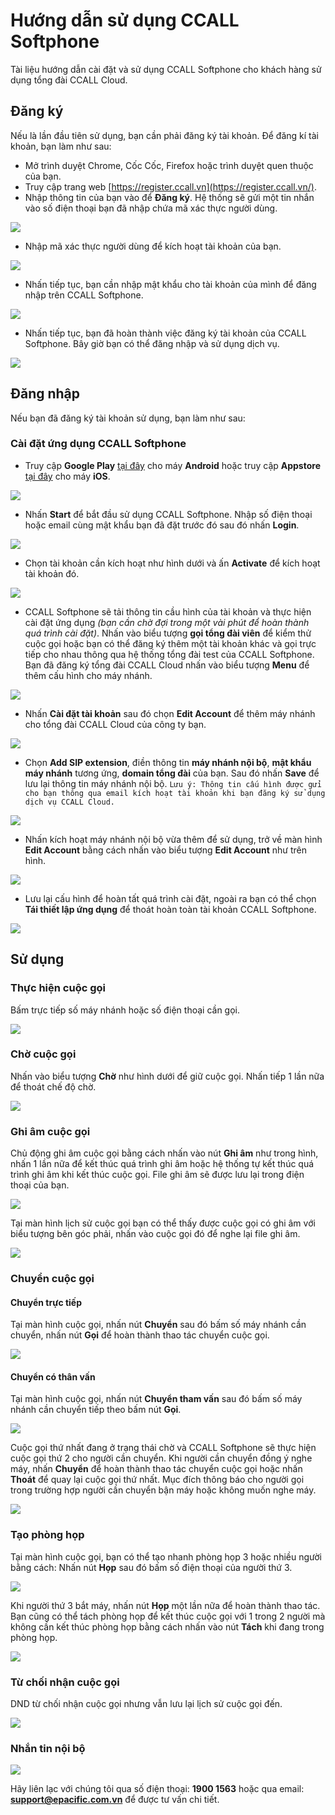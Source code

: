 # Hướng dẫn sử dụng CCALL Softphone

Tài liệu hướng dẫn cài đặt và sử dụng CCALL Softphone cho khách hàng sử dụng tổng đài CCALL Cloud.

## Đăng ký

Nếu là lần đầu tiên sử dụng, bạn cần phải đăng ký tài khoản. Để đăng kí tài khoản, bạn làm như sau:

* Mở trình duyệt Chrome, Cốc Cốc, Firefox hoặc trình duyệt quen thuộc của bạn.
* Truy cập trang web [https://register.ccall.vn](https://register.ccall.vn/).
* Nhập thông tin của bạn vào để **Đăng ký**. Hệ thống sẽ gửi một tin nhắn vào số điện thoại bạn đã nhập chứa mã xác thực người dùng.

![](.gitbook/assets/screen-shot-2018-08-14-at-13.45.09.png)

* Nhập mã xác thực người dùng để kích hoạt tài khoản của bạn.

![](.gitbook/assets/screen-shot-2018-08-14-at-13.46.40.png)

* Nhấn tiếp tục, bạn cần nhập mật khẩu cho tài khoản của mình để đăng nhập trên CCALL Softphone.

![](.gitbook/assets/screen-shot-2018-08-14-at-13.45.47.png)

* Nhấn tiếp tục, bạn đã hoàn thành việc đăng ký tài khoản của CCALL Softphone. Bây giờ bạn có thể đăng nhập và sử dụng dịch vụ.

![](.gitbook/assets/screen-shot-2018-08-14-at-13.46.11.png)

## Đăng nhập

Nếu bạn đã đăng ký tài khoản sử dụng, bạn làm như sau:

### Cài đặt ứng dụng CCALL Softphone

* Truy cập **Google Play** [tại đây](https://play.google.com/store/apps/details?id=vn.ccall.android) cho máy **Android** hoặc truy cập **Appstore** [tại đây](https://itunes.apple.com/us/app/ccall-softphone/id1386720616?mt=8) cho máy **iOS**. 

![](.gitbook/assets/tai-ung-dung.png)

* Nhấn **Start** để bắt đầu sử dụng CCALL Softphone. Nhập số điện thoại hoặc email cùng mật khẩu bạn đã đặt trước đó sau đó nhấn **Login**. 

![](.gitbook/assets/1.png)

* Chọn tài khoản cần kích hoạt như hình dưới và ấn **Activate** để kích hoạt tài khoản đó. 

![](.gitbook/assets/2.png)

* CCALL Softphone sẽ tải thông tin cầu hình của tài khoản và thực hiện cài đặt ứng dụng _\(bạn cần chờ đợi trong một vài phút để hoàn thành quá trình cài đặt\)_. Nhấn vào biểu tượng **gọi tổng đài viên** để kiểm thử cuộc gọi hoặc bạn có thể đăng ký thêm một tài khoản khác và gọi trực tiếp cho nhau thông qua hệ thống tổng đài test của CCALL Softphone. Bạn đã đăng ký tổng đài CCALL Cloud nhấn vào biểu tượng **Menu** để thêm cấu hình cho máy nhánh. 

![](.gitbook/assets/8.png)

* Nhấn **Cài đặt tài khoản** sau đó chọn **Edit Account** để thêm máy nhánh cho tổng đài CCALL Cloud của công ty bạn. 

![](.gitbook/assets/4%20%281%29.png)

* Chọn **Add SIP extension**, điền thông tin **máy nhánh nội bộ**, **mật khẩu máy nhánh** tương ứng, **domain tổng đài** của bạn. Sau đó nhấn **Save** để lưu lại thông tin máy nhánh nội bộ. `Lưu ý: Thông tin cấu hình được gửi cho bạn thông qua email kích hoạt tài khoản khi bạn đăng ký sử dụng dịch vụ CCALL Cloud.`

![](.gitbook/assets/5%20%281%29.png)

* Nhấn kích hoạt máy nhánh nội bộ vừa thêm để sử dụng, trở về màn hình **Edit Account** bằng cách nhấn vào biểu tượng **Edit Account** như trên hình. 

![](.gitbook/assets/6%20%281%29.png)

* Lưu lại cấu hình để hoàn tất quá trình cài đặt, ngoài ra bạn có thể chọn **Tái thiết lập ứng dụng** để thoát hoàn toàn tài khoản CCALL Softphone. 

![](.gitbook/assets/7.png)

## Sử dụng

### Thực hiện cuộc gọi

Bấm trực tiếp số máy nhánh hoặc số điện thoại cần gọi.

![](.gitbook/assets/1%20%281%29.png)

### Chờ cuộc gọi

Nhấn vào biểu tượng **Chờ** như hình dưới để giữ cuộc gọi. Nhấn tiếp 1 lần nữa để thoát chế độ chờ.

![](.gitbook/assets/2%20%281%29.png)

### Ghi âm cuộc gọi

Chủ động ghi âm cuộc gọi bằng cách nhấn vào nút **Ghi âm** như trong hình, nhấn 1 lần nữa để kết thúc quá trình ghi âm hoặc hệ thống tự kết thúc quá trình ghi âm khi kết thúc cuộc gọi. File ghi âm sẽ được lưu lại trong điện thoại của bạn.

![](.gitbook/assets/3.png)

Tại màn hình lịch sử cuộc gọi bạn có thể thấy được cuộc gọi có ghi âm với biểu tượng bên góc phải, nhấn vào cuộc gọi đó để nghe lại file ghi âm.

![](.gitbook/assets/9.png)

### Chuyển cuộc gọi

#### Chuyển trực tiếp

Tại màn hình cuộc gọi, nhấn nút **Chuyển** sau đó bấm số máy nhánh cần chuyển, nhấn nút **Gọi** để hoàn thành thao tác chuyển cuộc gọi.

![](.gitbook/assets/4.png)

#### Chuyển có thân vấn

Tại màn hình cuộc gọi, nhấn nút **Chuyển tham vấn** sau đó bấm số máy nhánh cần chuyển tiếp theo bấm nút **Gọi**.

![](.gitbook/assets/5.png)

Cuộc gọi thứ nhất đang ở trạng thái chờ và CCALL Softphone sẽ thực hiện cuộc gọi thứ 2 cho người cần chuyển. Khi người cần chuyển đồng ý nghe máy, nhấn **Chuyển** để hoàn thành thao tác chuyển cuộc gọi hoặc nhấn **Thoát** để quay lại cuộc gọi thứ nhất. Mục đích thông báo cho người gọi trong trường hợp người cần chuyển bận máy hoặc không muốn nghe máy.

![](.gitbook/assets/6.png)

### Tạo phòng họp

Tại màn hình cuộc gọi, bạn có thể tạo nhanh phòng họp 3 hoặc nhiều người bằng cách: Nhấn nút **Họp** sau đó bấm số điện thoại của người thứ 3.

![](.gitbook/assets/7%20%281%29.png)

Khi người thứ 3 bắt máy, nhấn nút **Họp** một lần nữa để hoàn thành thao tác. Bạn cũng có thể tách phòng họp để kết thúc cuộc gọi với 1 trong 2 người mà không cần kết thúc phòng họp bằng cách nhấn vào nút **Tách** khi đang trong phòng họp.

![](.gitbook/assets/8%20%281%29.png)

### Từ chối nhận cuộc gọi

DND từ chối nhận cuộc gọi nhưng vẫn lưu lại lịch sử cuộc gọi đến.

![](.gitbook/assets/10.png)

### Nhắn tin nội bộ

![](.gitbook/assets/11.png)

Hãy liên lạc với chúng tôi qua số điện thoại: **1900 1563** hoặc qua email: **support@epacific.com.vn** để được tư vấn chi tiết.

